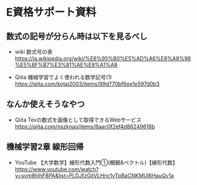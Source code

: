 # E資格サポート資料
## 数式の記号が分らん時は以下を見るべし
- wiki 数式号の表
<https://ja.wikipedia.org/wiki/%E6%95%B0%E5%AD%A6%E8%A8%98%E5%8F%B7%E3%81%AE%E8%A1%A8>

- Qiita 機械学習でよく使われる数学記号(1)
<https://qiita.com/kotai2003/items/99d770bf6ee1e597d0b3>


## なんか使えそうなやつ
- Qiita Texの数式を画像として取得できるWebサービス
<https://qiita.com/nszknao/items/8aac0f2ef4d86249618b>

## 機械学習2章 線形回帰
- YouTube 【大学数学】線形代数入門①(概観&ベクトル)【線形代数】
<https://www.youtube.com/watch?v=svm8hlhF8PA&list=PLDJfzGjtVLHnc1vTpBaCNKMUl6HauQv1a>

